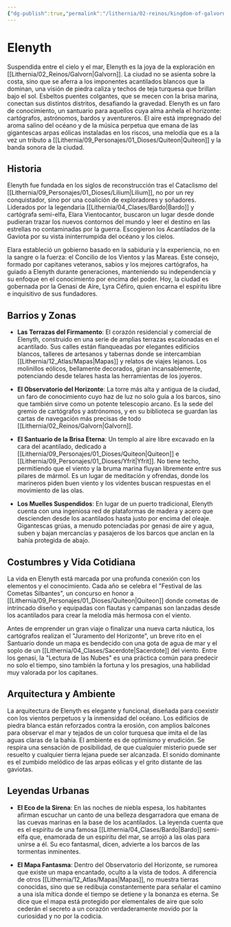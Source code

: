 ```yaml
---
{"dg-publish":true,"permalink":"/lithernia/02-reinos/kingdom-of-galvorn/elenyth/","title":"Elenyth","tags":["lithernia","ciudad","Galvorn"]}
---
```


# Elenyth

Suspendida entre el cielo y el mar, Elenyth es la joya de la exploración en [[Lithernia/02_Reinos/Galvorn\|Galvorn]]. La ciudad no se asienta sobre la costa, sino que se aferra a los imponentes acantilados blancos que la dominan, una visión de piedra caliza y techos de teja turquesa que brillan bajo el sol. Esbeltos puentes colgantes, que se mecen con la brisa marina, conectan sus distintos distritos, desafiando la gravedad. Elenyth es un faro de conocimiento, un santuario para aquellos cuya alma anhela el horizonte: cartógrafos, astrónomos, bardos y aventureros. El aire está impregnado del aroma salino del océano y de la música perpetua que emana de las gigantescas arpas eólicas instaladas en los riscos, una melodía que es a la vez un tributo a [[Lithernia/09_Personajes/01_Dioses/Quiteon\|Quiteon]] y la banda sonora de la ciudad.

## Historia

Elenyth fue fundada en los siglos de reconstrucción tras el Cataclismo del [[Lithernia/09_Personajes/01_Dioses/Lilium\|Lilium]], no por un rey conquistador, sino por una coalición de exploradores y soñadores. Liderados por la legendaria [[Lithernia/04_Clases/Bardo\|Bardo]] y cartógrafa semi-elfa, Elara Vientocantor, buscaron un lugar desde donde pudieran trazar los nuevos contornos del mundo y leer el destino en las estrellas no contaminadas por la guerra. Escogieron los Acantilados de la Gaviota por su vista ininterrumpida del océano y los cielos.

Elara estableció un gobierno basado en la sabiduría y la experiencia, no en la sangre o la fuerza: el Concilio de los Vientos y las Mareas. Este consejo, formado por capitanes veteranos, sabios y los mejores cartógrafos, ha guiado a Elenyth durante generaciones, manteniendo su independencia y su enfoque en el conocimiento por encima del poder. Hoy, la ciudad es gobernada por la Genasi de Aire, Lyra Céfiro, quien encarna el espíritu libre e inquisitivo de sus fundadores.

## Barrios y Zonas

- **Las Terrazas del Firmamento**: El corazón residencial y comercial de Elenyth, construido en una serie de amplias terrazas escalonadas en el acantilado. Sus calles están flanqueadas por elegantes edificios blancos, talleres de artesanos y tabernas donde se intercambian [[Lithernia/12_Atlas/Mapas\|Mapas]] y relatos de viajes lejanos. Los molinillos eólicos, bellamente decorados, giran incansablemente, potenciando desde telares hasta las herramientas de los joyeros.

- **El Observatorio del Horizonte**: La torre más alta y antigua de la ciudad, un faro de conocimiento cuyo haz de luz no solo guía a los barcos, sino que también sirve como un potente telescopio arcano. Es la sede del gremio de cartógrafos y astrónomos, y en su biblioteca se guardan las cartas de navegación más precisas de todo [[Lithernia/02_Reinos/Galvorn\|Galvorn]].

- **El Santuario de la Brisa Eterna**: Un templo al aire libre excavado en la cara del acantilado, dedicado a [[Lithernia/09_Personajes/01_Dioses/Quiteon\|Quiteon]] e [[Lithernia/09_Personajes/01_Dioses/Yfrit\|Yfrit]]. No tiene techo, permitiendo que el viento y la bruma marina fluyan libremente entre sus pilares de mármol. Es un lugar de meditación y ofrendas, donde los marineros piden buen viento y los videntes buscan respuestas en el movimiento de las olas.

- **Los Muelles Suspendidos**: En lugar de un puerto tradicional, Elenyth cuenta con una ingeniosa red de plataformas de madera y acero que descienden desde los acantilados hasta justo por encima del oleaje. Gigantescas grúas, a menudo potenciadas por genasi de aire y agua, suben y bajan mercancías y pasajeros de los barcos que anclan en la bahía protegida de abajo.

## Costumbres y Vida Cotidiana

La vida en Elenyth está marcada por una profunda conexión con los elementos y el conocimiento. Cada año se celebra el "Festival de las Cometas Silbantes", un concurso en honor a [[Lithernia/09_Personajes/01_Dioses/Quiteon\|Quiteon]] donde cometas de intrincado diseño y equipadas con flautas y campanas son lanzadas desde los acantilados para crear la melodía más hermosa con el viento.

Antes de emprender un gran viaje o finalizar una nueva carta náutica, los cartógrafos realizan el "Juramento del Horizonte", un breve rito en el Santuario donde un mapa es bendecido con una gota de agua de mar y el soplo de un [[Lithernia/04_Clases/Sacerdote\|Sacerdote]] del viento. Entre los genasi, la "Lectura de las Nubes" es una práctica común para predecir no solo el tiempo, sino también la fortuna y los presagios, una habilidad muy valorada por los capitanes.

## Arquitectura y Ambiente

La arquitectura de Elenyth es elegante y funcional, diseñada para coexistir con los vientos perpetuos y la inmensidad del océano. Los edificios de piedra blanca están reforzados contra la erosión, con amplios balcones para observar el mar y tejados de un color turquesa que imita el de las aguas claras de la bahía. El ambiente es de optimismo y erudición. Se respira una sensación de posibilidad, de que cualquier misterio puede ser resuelto y cualquier tierra lejana puede ser alcanzada. El sonido dominante es el zumbido melódico de las arpas eólicas y el grito distante de las gaviotas.

## Leyendas Urbanas

- **El Eco de la Sirena**: En las noches de niebla espesa, los habitantes afirman escuchar un canto de una belleza desgarradora que emana de las cuevas marinas en la base de los acantilados. La leyenda cuenta que es el espíritu de una famosa [[Lithernia/04_Clases/Bardo\|Bardo]] semi-elfa que, enamorada de un espíritu del mar, se arrojó a las olas para unirse a él. Su eco fantasmal, dicen, advierte a los barcos de las tormentas inminentes.

- **El Mapa Fantasma**: Dentro del Observatorio del Horizonte, se rumorea que existe un mapa encantado, oculto a la vista de todos. A diferencia de otros [[Lithernia/12_Atlas/Mapas\|Mapas]], no muestra tierras conocidas, sino que se redibuja constantemente para señalar el camino a una isla mítica donde el tiempo se detiene y la bonanza es eterna. Se dice que el mapa está protegido por elementales de aire que solo cederán el secreto a un corazón verdaderamente movido por la curiosidad y no por la codicia.
